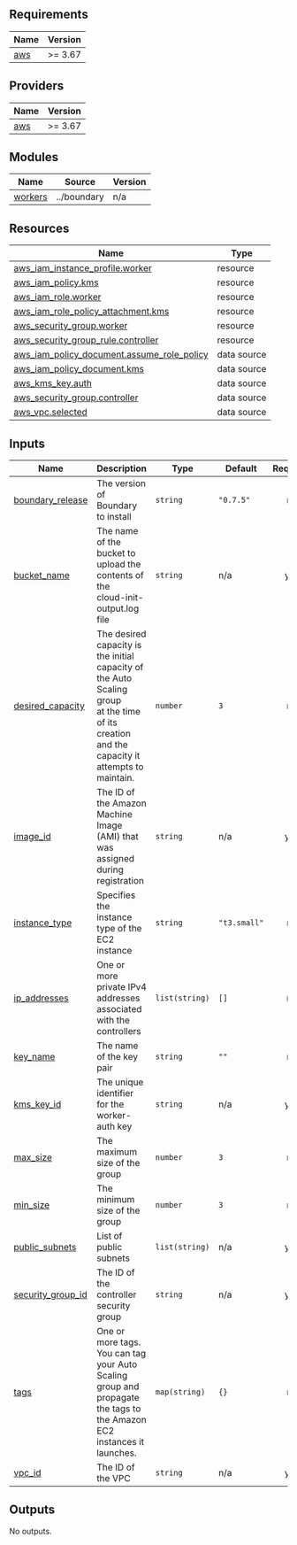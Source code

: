 <!-- BEGIN_TF_DOCS -->
## Requirements

| Name | Version |
|------|---------|
| <a name="requirement_aws"></a> [aws](#requirement\_aws) | >= 3.67 |

## Providers

| Name | Version |
|------|---------|
| <a name="provider_aws"></a> [aws](#provider\_aws) | >= 3.67 |

## Modules

| Name | Source | Version |
|------|--------|---------|
| <a name="module_workers"></a> [workers](#module\_workers) | ../boundary | n/a |

## Resources

| Name | Type |
|------|------|
| [aws_iam_instance_profile.worker](https://registry.terraform.io/providers/hashicorp/aws/latest/docs/resources/iam_instance_profile) | resource |
| [aws_iam_policy.kms](https://registry.terraform.io/providers/hashicorp/aws/latest/docs/resources/iam_policy) | resource |
| [aws_iam_role.worker](https://registry.terraform.io/providers/hashicorp/aws/latest/docs/resources/iam_role) | resource |
| [aws_iam_role_policy_attachment.kms](https://registry.terraform.io/providers/hashicorp/aws/latest/docs/resources/iam_role_policy_attachment) | resource |
| [aws_security_group.worker](https://registry.terraform.io/providers/hashicorp/aws/latest/docs/resources/security_group) | resource |
| [aws_security_group_rule.controller](https://registry.terraform.io/providers/hashicorp/aws/latest/docs/resources/security_group_rule) | resource |
| [aws_iam_policy_document.assume_role_policy](https://registry.terraform.io/providers/hashicorp/aws/latest/docs/data-sources/iam_policy_document) | data source |
| [aws_iam_policy_document.kms](https://registry.terraform.io/providers/hashicorp/aws/latest/docs/data-sources/iam_policy_document) | data source |
| [aws_kms_key.auth](https://registry.terraform.io/providers/hashicorp/aws/latest/docs/data-sources/kms_key) | data source |
| [aws_security_group.controller](https://registry.terraform.io/providers/hashicorp/aws/latest/docs/data-sources/security_group) | data source |
| [aws_vpc.selected](https://registry.terraform.io/providers/hashicorp/aws/latest/docs/data-sources/vpc) | data source |

## Inputs

| Name | Description | Type | Default | Required |
|------|-------------|------|---------|:--------:|
| <a name="input_boundary_release"></a> [boundary\_release](#input\_boundary\_release) | The version of Boundary to install | `string` | `"0.7.5"` | no |
| <a name="input_bucket_name"></a> [bucket\_name](#input\_bucket\_name) | The name of the bucket to upload the contents of the<br>cloud-init-output.log file | `string` | n/a | yes |
| <a name="input_desired_capacity"></a> [desired\_capacity](#input\_desired\_capacity) | The desired capacity is the initial capacity of the Auto Scaling group<br>at the time of its creation and the capacity it attempts to maintain. | `number` | `3` | no |
| <a name="input_image_id"></a> [image\_id](#input\_image\_id) | The ID of the Amazon Machine Image (AMI) that was assigned during registration | `string` | n/a | yes |
| <a name="input_instance_type"></a> [instance\_type](#input\_instance\_type) | Specifies the instance type of the EC2 instance | `string` | `"t3.small"` | no |
| <a name="input_ip_addresses"></a> [ip\_addresses](#input\_ip\_addresses) | One or more private IPv4 addresses associated with the controllers | `list(string)` | `[]` | no |
| <a name="input_key_name"></a> [key\_name](#input\_key\_name) | The name of the key pair | `string` | `""` | no |
| <a name="input_kms_key_id"></a> [kms\_key\_id](#input\_kms\_key\_id) | The unique identifier for the worker-auth key | `string` | n/a | yes |
| <a name="input_max_size"></a> [max\_size](#input\_max\_size) | The maximum size of the group | `number` | `3` | no |
| <a name="input_min_size"></a> [min\_size](#input\_min\_size) | The minimum size of the group | `number` | `3` | no |
| <a name="input_public_subnets"></a> [public\_subnets](#input\_public\_subnets) | List of public subnets | `list(string)` | n/a | yes |
| <a name="input_security_group_id"></a> [security\_group\_id](#input\_security\_group\_id) | The ID of the controller security group | `string` | n/a | yes |
| <a name="input_tags"></a> [tags](#input\_tags) | One or more tags. You can tag your Auto Scaling group and propagate the tags to<br>the Amazon EC2 instances it launches. | `map(string)` | `{}` | no |
| <a name="input_vpc_id"></a> [vpc\_id](#input\_vpc\_id) | The ID of the VPC | `string` | n/a | yes |

## Outputs

No outputs.
<!-- END_TF_DOCS -->
